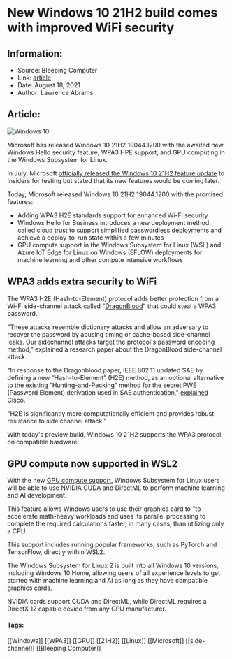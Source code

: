 # New Windows 10 21H2 build comes with improved WiFi security
### 

## Information:
+ Source: Bleeping Computer
+ Link: [article](https://www.bleepingcomputer.com/news/microsoft/new-windows-10-21h2-build-comes-with-improved-wifi-security/)
+ Date: August 18, 2021
+ Author: Lawrence Abrams


## Article:
![Windows 10](https://www.bleepstatic.com/content/hl-images/2021/01/25/Windows-10.jpg)


Microsoft has released Windows 10 21H2 19044.1200 with the awaited new Windows Hello security feature, WPA3 HPE support, and GPU computing in the Windows Subsystem for Linux.


In July, Microsoft [officially released the Windows 10 21H2 feature update](https://www.bleepingcomputer.com/news/microsoft/windows-10-21h2-preview-released-with-new-security-features/) to Insiders for testing but stated that its new features would be coming later.


Today, Microsoft released Windows 10 21H2 19044.1200 with the promised features:


* Adding WPA3 H2E standards support for enhanced Wi-Fi security
* Windows Hello for Business introduces a new deployment method called cloud trust to support simplified passwordless deployments and achieve a deploy-to-run state within a few minutes
* GPU compute support in the Windows Subsystem for Linux (WSL) and Azure IoT Edge for Linux on Windows (EFLOW) deployments for machine learning and other compute intensive workflows


WPA3 adds extra security to WiFi
--------------------------------


The WPA3 H2E (Hash-to-Element) protocol adds better protection from a Wi-Fi side-channel attack called "[DragonBlood](https://www.bleepingcomputer.com/news/security/wpa3-wi-fi-standard-affected-by-new-dragonblood-vulnerabilities/)" that could steal a WPA3 password.


"These attacks resemble dictionary attacks and allow an adversary to recover the password by abusing timing or cache-based side-channel leaks. Our sidechannel attacks target the protocol's password encoding method," explained a research paper about the DragonBlood side-channel attack.


"In response to the Dragonblood paper, IEEE 802.11 updated SAE by defining a new “Hash-to-Element” (H2E) method, as an optional alternative to the existing “Hunting-and-Pecking” method for the secret PWE (Password Element) derivation used in SAE authentication," [explained](http://blogs.cisco.com/networking/wpa3-bringing-robust-security-for-wi-fi-networks) Cisco.


"H2E is significantly more computationally efficient and provides robust resistance to side channel attack."


With today's preview build, Windows 10 21H2 supports the WPA3 protocol on compatible hardware.


GPU compute now supported in WSL2
---------------------------------


With the new [GPU compute support](https://blogs.windows.com/windowsdeveloper/2020/06/17/gpu-accelerated-ml-training-inside-the-windows-subsystem-for-linux/), Windows Subsystem for Linux users will be able to use NVIDIA CUDA and DirectML to perform machine learning and AI development.


This feature allows Windows users to use their graphics card to "to accelerate math-heavy workloads and uses its parallel processing to complete the required calculations faster, in many cases, than utilizing only a CPU.


This support includes running popular frameworks, such as PyTorch and TensorFlow, directly within WSL2.


The Windows Subsystem for Linux 2 is built into all Windows 10 versions, including Windows 10 Home, allowing users of all experience levels to get started with machine learning and AI as long as they have compatible graphics cards.


NVIDIA cards support CUDA and DirectML, while DirectML requires a DirectX 12 capable device from any GPU manufacturer.




#### Tags:
[[Windows]] [[WPA3]] [[GPU]] [[21H2]] [[Linux]] [[Microsoft]] [[side-channel]] [[Bleeping Computer]]
